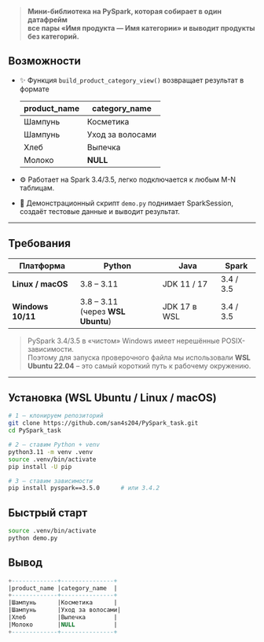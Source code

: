 > **Мини-библиотека на PySpark, которая собирает в один датафрейм  
> все пары «Имя продукта — Имя категории» и выводит продукты без категорий.** 

## Возможности

* ✨ Функция `build_product_category_view()` возвращает результат в формате  

  | product_name | category_name |
  |--------------|---------------|
  | Шампунь       | Косметика     |
  | Шампунь       | Уход за волосами |
  | Хлеб          | Выпечка       |
  | Молоко        | **NULL**      |

* ⚙️ Работает на Spark 3.4/3.5, легко подключается к любым M-N таблицам.
* 🧪 Демонстрационный скрипт `demo.py` поднимает SparkSession, создаёт тестовые данные и выводит результат.

---

## Требования

| Платформа | Python | Java | Spark |
|-----------|--------|------|-------|
| **Linux / macOS** | 3.8 – 3.11 | JDK 11 / 17 | 3.4 / 3.5 |
| **Windows 10/11** | 3.8 – 3.11<br>(через **WSL Ubuntu**) | JDK 17 в WSL | 3.4 / 3.5 |

> PySpark 3.4/3.5 в «чистом» Windows имеет нерешённые POSIX-зависимости.  
> Поэтому для запуска проверочного файла мы использовали **WSL Ubuntu 22.04** – это самый короткий путь к рабочему окружению.

---

## Установка (WSL Ubuntu / Linux / macOS)

```bash
# 1 — клонируем репозиторий
git clone https://github.com/san4s204/PySpark_task.git
cd PySpark_task

# 2 — ставим Python + venv
python3.11 -m venv .venv
source .venv/bin/activate
pip install -U pip

# 3 — ставим зависимости
pip install pyspark==3.5.0      # или 3.4.2
```

## Быстрый старт

```bash
source .venv/bin/activate
python demo.py
```

## Вывод
```sql
+-------------+---------------+
|product_name |category_name  |
+-------------+---------------+
|Шампунь      |Косметика      |
|Шампунь      |Уход за волосами|
|Хлеб         |Выпечка        |
|Молоко       |NULL           |
+-------------+---------------+
```
